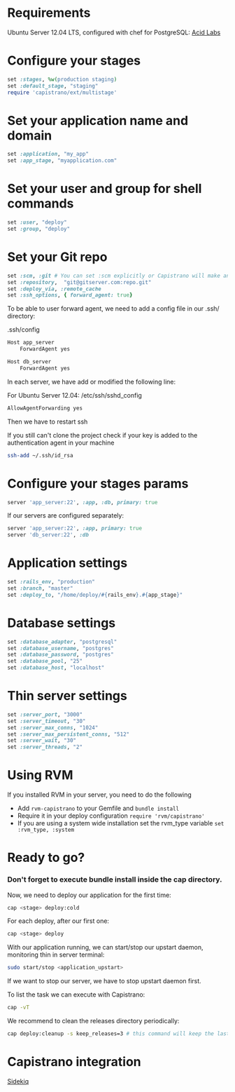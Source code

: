 # Requirements

Ubuntu Server 12.04 LTS, configured with chef for PostgreSQL: [Acid Labs](https://github.com/acidlabs/chef-rails)

# Configure your stages

```ruby
set :stages, %w(production staging)
set :default_stage, "staging"
require 'capistrano/ext/multistage'
```

# Set your application name and domain

```ruby
set :application, "my_app"
set :app_stage, "myapplication.com"
```

# Set your user and group for shell commands

```ruby
set :user, "deploy"
set :group, "deploy"
```

# Set your Git repo

```ruby
set :scm, :git # You can set :scm explicitly or Capistrano will make an intelligent guess based on known version control directory names
set :repository,  "git@gitserver.com:repo.git"
set :deploy_via, :remote_cache
set :ssh_options, { forward_agent: true}
```
To be able to user forward agent, we need to add a config file in our .ssh/ directory:

.ssh/config

```bash
Host app_server
	ForwardAgent yes

Host db_server
	ForwardAgent yes
```

In each server, we have add or modified the following line:

For Ubuntu Server 12.04: /etc/ssh/sshd_config

```bash
AllowAgentForwarding yes
```
Then we have to restart ssh

If you still can't clone the project check if your key is added to the authentication agent in your machine

```bash
ssh-add ~/.ssh/id_rsa
```

# Configure your stages params

```ruby
server 'app_server:22', :app, :db, primary: true
```

If our servers are configured separately:

```ruby
server 'app_server:22', :app, primary: true
server 'db_server:22', :db
```

# Application settings

```ruby
set :rails_env, "production"
set :branch, "master"
set :deploy_to, "/home/deploy/#{rails_env}.#{app_stage}"
```

# Database settings

```ruby
set :database_adapter, "postgresql"
set :database_username, "postgres"
set :database_password, "postgres"
set :database_pool, "25"
set :database_host, "localhost"
```

# Thin server settings

```ruby
set :server_port, "3000"
set :server_timeout, "30"
set :server_max_conns, "1024"
set :server_max_persistent_conns, "512"
set :server_wait, "30"
set :server_threads, "2"
```

# Using RVM
If you installed RVM in your server, you need to do the following

* Add `rvm-capistrano` to your Gemfile and `bundle install`
* Require it in your deploy configuration `require 'rvm/capistrano'`
* If you are using a system wide installation set the rvm_type variable `set :rvm_type, :system`

# Ready to go?

### Don't forget to execute bundle install inside the cap directory.

Now, we need to deploy our application for the first time:

```bash
cap <stage> deploy:cold
```

For each deploy, after our first one:

```bash
cap <stage> deploy
```

With our application running, we can start/stop our upstart daemon, monitoring thin in server terminal:

```bash
sudo start/stop <application_upstart>
```

If we want to stop our server, we have to stop upstart daemon first.

To list the task we can execute with Capistrano:

```bash
cap -vT
```

We recommend to clean the releases directory periodically:

```bash
cap deploy:cleanup -s keep_releases=3 # this command will keep the last 3 releases
```

# Capistrano integration
[Sidekiq](https://github.com/mperham/sidekiq/wiki/Deployment#capistrano)